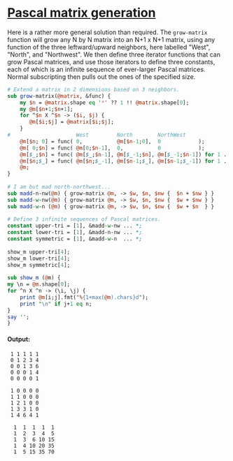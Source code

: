[1]: https://rosettacode.org/wiki/Pascal_matrix_generation

# [Pascal matrix generation][1]

Here is a rather more general solution than required. The `grow-matrix` function will grow any N by N matrix into an N+1 x N+1 matrix, using any function of the three leftward/upward neighbors, here labelled "West", "North", and "Northwest". We then define three iterator functions that can grow Pascal matrices, and use those iterators to define three constants, each of which is an infinite sequence of ever-larger Pascal matrices. Normal subscripting then pulls out the ones of the specified size.

```perl
# Extend a matrix in 2 dimensions based on 3 neighbors.
sub grow-matrix(@matrix, &func) {
    my $n = @matrix.shape eq '*' ?? 1 !! @matrix.shape[0];
    my @m[$n+1;$n+1];
    for ^$n X ^$n -> ($i, $j) {
       @m[$i;$j] = @matrix[$i;$j];
    }
#                     West         North        NorthWest
    @m[$n; 0] = func( 0,           @m[$n-1;0],  0            );
    @m[ 0;$n] = func( @m[0;$n-1],  0,           0            );
    @m[$_;$n] = func( @m[$_;$n-1], @m[$_-1;$n], @m[$_-1;$n-1]) for 1 ..^ $n;
    @m[$n;$_] = func( @m[$n;$_-1], @m[$n-1;$_], @m[$n-1;$_-1]) for 1 ..  $n;
    @m;
}
 
# I am but mad north-northwest...
sub madd-n-nw(@m) { grow-matrix @m, -> $w, $n, $nw {  $n + $nw } }
sub madd-w-nw(@m) { grow-matrix @m, -> $w, $n, $nw {  $w + $nw } }
sub madd-w-n (@m) { grow-matrix @m, -> $w, $n, $nw {  $w + $n  } }
 
# Define 3 infinite sequences of Pascal matrices.
constant upper-tri = [1], &madd-w-nw ... *;
constant lower-tri = [1], &madd-n-nw ... *;
constant symmetric = [1], &madd-w-n  ... *;
 
show_m upper-tri[4];
show_m lower-tri[4];
show_m symmetric[4];
 
sub show_m (@m) {
my \n = @m.shape[0];
for ^n X ^n -> (\i, \j) {
    print @m[i;j].fmt("%{1+max(@m).chars}d"); 
    print "\n" if j+1 eq n;
}
say '';
}
```

#### Output:
```
 1 1 1 1 1
 0 1 2 3 4
 0 0 1 3 6
 0 0 0 1 4
 0 0 0 0 1

 1 0 0 0 0
 1 1 0 0 0
 1 2 1 0 0
 1 3 3 1 0
 1 4 6 4 1

  1  1  1  1  1
  1  2  3  4  5
  1  3  6 10 15
  1  4 10 20 35
  1  5 15 35 70
```